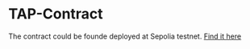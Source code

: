 # TAP-Contract
The contract could be founde deployed at Sepolia testnet.
[Find it here](https://sepolia.etherscan.io/tx/0x85120d32da6d8b110fd58232705dea593b2cc1d73de0625ad9b973a026ec7eec)
